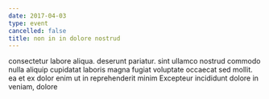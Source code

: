 ```yaml
---
date: 2017-04-03
type: event
cancelled: false
title: non in in dolore nostrud
---
```

consectetur labore aliqua. deserunt pariatur. sint ullamco nostrud commodo nulla aliquip cupidatat laboris magna fugiat voluptate occaecat sed mollit. ea et ex dolor enim ut in reprehenderit minim Excepteur incididunt dolore in veniam, dolore